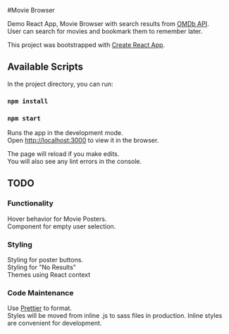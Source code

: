 #Movie Browser

Demo React App, Movie Browser with search results from [OMDb API](http://www.omdbapi.com/).<br />
User can search for movies and bookmark them to remember later.


This project was bootstrapped with [Create React App](https://github.com/facebook/create-react-app).

## Available Scripts

In the project directory, you can run:

### `npm install`
### `npm start`

Runs the app in the development mode.<br />
Open [http://localhost:3000](http://localhost:3000) to view it in the browser.<br />

The page will reload if you make edits.<br />
You will also see any lint errors in the console.

## TODO

### Functionality
Hover behavior for Movie Posters.<br />
Component for empty user selection.


### Styling
Styling for poster buttons.<br />
Styling for "No Results"<br />
Themes using React context


### Code Maintenance
Use [Prettier](https://prettier.io/) to format.<br />
Styles will be moved from inline .js to sass files in production. Inline styles are convenient for development.